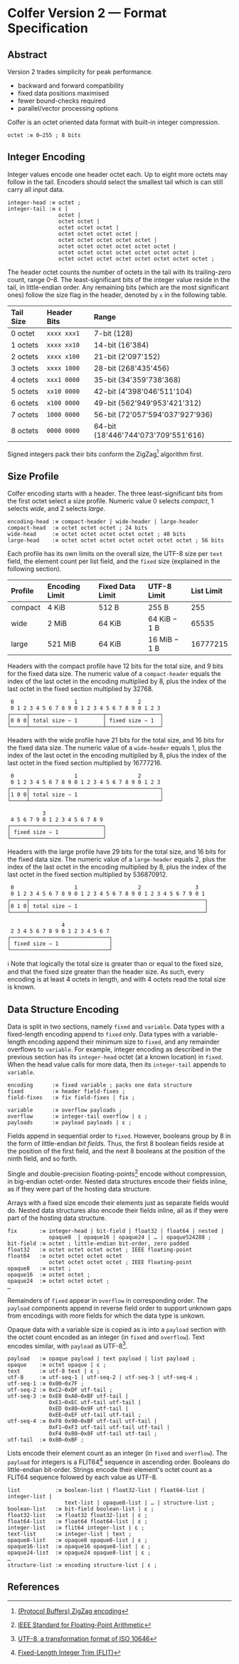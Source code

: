 # Colfer Version 2 — Format Specification

## Abstract

Version 2 trades simplicity for peak performance.

* backward and forward compatibility
* fixed data positions maximised
* fewer bound-checks required
* parallel/vector processing options


Colfer is an octet oriented data format with built-in integer compression.

```bnf
octet :≡ 0–255 ; 8 bits
```


## Integer Encoding

Integer values encode one header octet each. Up to eight more octets may follow
in the tail. Encoders should select the smallest tail which is can still carry
all input data.

```bnf
integer-head :≡ octet ;
integer-tail :≡ ε |
                octet |
                octet octet |
                octet octet octet |
                octet octet octet octet |
                octet octet octet octet octet |
                octet octet octet octet octet octet |
                octet octet octet octet octet octet octet |
                octet octet octet octet octet octet octet octet ;
```

The header octet counts the number of octets in the tail with its trailing-zero
count, range 0–8. The least-significant bits of the integer value reside in the
tail, in little-endian order. Any remaining bits (which are the most significant
ones) follow the size flag in the header, denoted by `x` in the following table.

| Tail Size | Header Bits  | Range                               |
|:----------|:-------------|:------------------------------------|
| 0 octet   | `xxxx xxx1`  | 7-bit (128)                         |
| 1 octets  | `xxxx xx10`  | 14-bit (16'384)                     |
| 2 octets  | `xxxx x100`  | 21-bit (2'097'152)                  |
| 3 octets  | `xxxx 1000`  | 28-bit (268'435'456)                |
| 4 octets  | `xxx1 0000`  | 35-bit (34'359'738'368)             |
| 5 octets  | `xx10 0000`  | 42-bit (4'398'046'511'104)          |
| 6 octets  | `x100 0000`  | 49-bit (562'949'953'421'312)        |
| 7 octets  | `1000 0000`  | 56-bit (72'057'594'037'927'936)     |
| 8 octets  | `0000 0000`  | 64-bit (18'446'744'073'709'551'616) |

Signed integers pack their bits conform the ZigZag[^1] algorithm first.


## Size Profile

Colfer encoding starts with a header. The three least-significant bits from the
first octet select a size profile. Numeric value 0 selects *compact*, 1 selects
*wide*, and 2 selects *large*.

```bnf
encoding-head :≡ compact-header | wide-header | large-header
compact-head  :≡ octet octet octet ; 24 bits
wide-head     :≡ octet octet octet octet octet ; 40 bits
large-head    :≡ octet octet octet octet octet octet octet ; 56 bits
```

Each profile has its own limits on the overall size, the UTF-8 size per `text`
field, the element count per list field, and the `fixed` size (explained in the
following section).

| Profile | Encoding Limit | Fixed Data Limit | UTF-8 Limit  | List Limit |
|:--------|:---------------|:-----------------|:-------------|:-----------|
| compact | 4 KiB          | 512 B            | 255 B        | 255        |
| wide    | 2 MiB          | 64 KiB           | 64 KiB − 1 B | 65535      |
| large   | 521 MiB        | 64 KiB           | 16 MiB − 1 B | 16777215   |

Headers with the compact profile have 12 bits for the total size, and 9 bits for
the fixed data size. The numeric value of a `compact-header` equals the index of
the last octet in the encoding multiplied by 8, plus the index of the last octet
in the fixed section multiplied by 32768.

     0                   1                   2
     0 1 2 3 4 5 6 7 8 9 0 1 2 3 4 5 6 7 8 9 0 1 2 3
    ┌─────┬───────────────────────┬─────────────────┐
    │0 0 0│ total size − 1        │ fixed size − 1  │
    └─────┴───────────────────────┴─────────────────┘

Headers with the wide profile have 21 bits for the total size, and 16 bits for
the fixed data size. The numeric value of a `wide-header` equals 1, plus the
index of the last octet in the encoding multiplied by 8, plus the index of the
last octet in the fixed section multiplied by 16777216.

     0                   1                   2
     0 1 2 3 4 5 6 7 8 9 0 1 2 3 4 5 6 7 8 9 0 1 2 3
    ┌─────┬─────────────────────────────────────────┐
    │1 0 0│ total size − 1                          │
    └─────┴─────────────────────────────────────────┘

               3
     4 5 6 7 9 0 1 2 3 4 5 6 7 8 9
    ┌─────────────────────────────┐
    │ fixed size − 1              │
    └─────────────────────────────┘

Headers with the large profile have 29 bits for the total size, and 16 bits for
the fixed data size. The numeric value of a `large-header` equals 2, plus the
index of the last octet in the encoding multiplied by 8, plus the index of the
last octet in the fixed section multiplied by 536870912.

     0                   1                   2                 3
     0 1 2 3 4 5 6 7 8 9 0 1 2 3 4 5 6 7 8 9 0 1 2 3 4 5 6 7 9 0 1
    ┌─────┬───────────────────────────────────────────────────────┐
    │0 1 0│ total size − 1                                        │
    └─────┴───────────────────────────────────────────────────────┘

                     4
     2 3 4 5 6 7 8 9 0 1 2 3 4 5 6 7
    ┌───────────────────────────────┐
    │ fixed size − 1                │
    └───────────────────────────────┘

ℹ Note that logically the total size is greater than or equal to the fixed size,
and that the fixed size greater than the header size. As such, every encoding is
at least 4 octets in length, and with 4 octets read the total size is known.


## Data Structure Encoding

Data is split in two sections, namely `fixed` and `variable`. Data types with a
fixed-length encoding append to `fixed` only. Data types with a variable-length
encoding append their minimum size to `fixed`, and any remainder overflows to
`variable`. For example, integer encoding as described in the previous section
has its `integer-head` octet (at a known location) in `fixed`. When the head
value calls for more data, then its `integer-tail` appends to `variable`.

```bnf
encoding      :≡ fixed variable ; packs one data structure
fixed         :≡ header field-fixes ;
field-fixes   :≡ fix field-fixes | fix ;

variable      :≡ overflow payloads ;
overflow      :≡ integer-tail overflow | ε ;
payloads      :≡ payload payloads | ε ;
```

Fields append in sequential order to `fixed`. However, booleans group by 8 in
the form of little-endian *bit fields*. Thus, the first 8 boolean fields reside
at the position of the first field, and the next 8 booleans at the position of
the ninth field, and so forth.

Single and double-precision floating-points[^2] encode without compression, in
big-endian octet-order. Nested data structures encode their fields inline, as if
they were part of the hosting data structure.

Arrays with a fixed size encode their elements just as separate fields would do.
Nested data structures also encode their fields inline, all as if they were part
of the hosting data structure.

```bnf
fix       :≡ integer-head | bit-field | float32 | float64 | nested |
             opaque8  | opaque16 | opaque24 | … | opaque524288 ;
bit-field :≡ octet ; little-endian bit-order, zero padded
float32   :≡ octet octet octet octet ; IEEE floating-point
float64   :≡ octet octet octet octet
             octet octet octet octet ; IEEE floating-point
opaque8   :≡ octet ;
opaque16  :≡ octet octet ;
opaque24  :≡ octet octet octet ;
…
```

Remainders of `fixed` appear in `overflow` in corresponding order. The `payload`
components append in reverse field order to support unknown gaps from encodings
with more fields for which the data type is unkown.

Opaque data with a variable size is copied as is into a `payload` section with
the octet count encoded as an integer (in `fixed` and `overflow`). Text encodes
similar, with `payload` as UTF-8[^3].

```
payload   :≡ opaque payload | text payload | list payload ;
opaque    :≡ octet opaque | ε ;
text      :≡ utf-8 text | ε ;
utf-8     :≡ utf-seq-1 | utf-seq-2 | utf-seq-3 | utf-seq-4 ;
utf-seq-1 :≡ 0x00–0x7F ;
utf-seq-2 :≡ 0xC2–0xDF utf-tail ;
utf-seq-3 :≡ 0xE0 0xA0–0xBF utf-tail |
             0xE1–0xEC utf-tail utf-tail |
             0xED 0x80–0x9F utf-tail |
             0xEE–0xEF utf-tail utf-tail ;
utf-seq-4 :≡ 0xF0 0x90–0xBF utf-tail utf-tail |
             0xF1–0xF3 utf-tail utf-tail utf-tail |
             0xF4 0x80–0x8F utf-tail utf-tail ;
utf-tail  :≡ 0x80–0xBF ;
```

Lists encode their element count as an integer (in `fixed` and `overflow`). The
`payload` for integers is a FLIT64[^4] sequence in ascending order. Booleans do
little-endian bit-order. Strings encode their element's octet count as a FLIT64
sequence folowed by each value as UTF-8.

```bnf
list           :≡ boolean-list | float32-list | float64-list | integer-list |
                  text-list | opaque8-list | … | structure-list ;
boolean-list   :≡ bit-field boolean-list | ε ;
float32-list   :≡ float32 float32-list | ε ;
float64-list   :≡ float64 float64-list | ε ;
integer-list   :≡ flit64 integer-list | ε ;
text-list      :≡ integer-list | text ;
opaque8-list   :≡ opaque8 opaque8-list | ε ;
opaque16-list  :≡ opaque16 opaque8-list | ε ;
opaque24-list  :≡ opaque24 opaque8-list | ε ;
…
structure-list :≡ encoding structure-list | ε ;
```


## References

[^1]: [(Protocol Buffers) ZigZag encoding](https://developers.google.com/protocol-buffers/docs/encoding#signed-integers)
[^2]: [IEEE Standard for Floating-Point Arithmetic](https://ieeexplore.ieee.org/document/4610935/)
[^3]: [UTF-8, a transformation format of ISO 10646](https://tools.ietf.org/rfc/rfc3629.txt)
[^4]: [Fixed-Length Integer Trim (FLIT)](https://github.com/pascaldekloe/flit)
